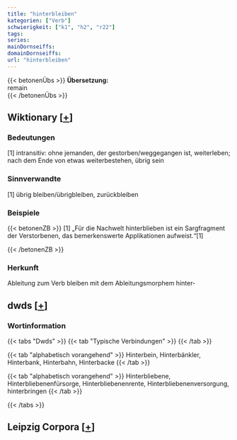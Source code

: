 ```yaml
---
title: "hinterbleiben"
kategorien: ["Verb"]
schwierigkeit: ["k1", "h2", "r22"]
tags:
series:
mainDornseiffs:
domainDornseiffs:
url: "hinterbleiben"
---
```


{{< betonenÜbs >}}
**Übersetzung:**  
remain  
{{< /betonenÜbs >}}

## Wiktionary [[+](https://de.wiktionary.org/wiki/hinterbleiben)]

### Bedeutungen
[1] intransitiv: ohne jemanden, der gestorben/weggegangen ist, weiterleben; nach dem Ende von etwas weiterbestehen, übrig sein  

### Sinnverwandte
[1] übrig bleiben/übrigbleiben, zurückbleiben  

### Beispiele
{{< betonenZB >}}
[1] „Für die Nachwelt hinterblieben ist ein Sargfragment der Verstorbenen, das bemerkenswerte Applikationen aufweist.“[1]  

{{< /betonenZB >}}
### Herkunft
Ableitung zum Verb bleiben mit dem Ableitungsmorphem hinter-  



## dwds [[+](https://www.dwds.de/wb/hinterbleiben)]

### Wortinformation
{{< tabs "Dwds" >}}
{{< tab "Typische Verbindungen" >}}
{{< /tab >}}

{{< tab "alphabetisch vorangehend" >}}
Hinterbein, Hinterbänkler, Hinterbank, Hinterbahn, Hinterbacke
{{< /tab >}}

{{< tab "alphabetisch vorangehend" >}}
Hinterbliebene, Hinterbliebenenfürsorge, Hinterbliebenenrente, Hinterbliebenenversorgung, hinterbringen
{{< /tab >}}

{{< /tabs >}}

## Leipzig Corpora [[+](https://corpora.uni-leipzig.de/en/res?word=hinterbleiben&corpusId=deu_newscrawl-public_2018)]

